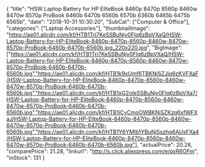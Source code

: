 {
	"title": "HSW Laptop Battery for HP EliteBook 8460p 8470p 8560p 8460w 8470w 8570p ProBook 6460b 6470b 6560b 6570b 6360b 6465b 6475b 6565b",
	"date": "2018-10-31 10:30:20",
	"SubCat": ["Computer & Office"],
	"categories": ["Laptop Accessories"],
	"thumbnailImage": "https://ae01.alicdn.com/kf/HTB1Tri7KeSSBuNjy0Flq6zBpVXaQ/HSW-Laptop-Battery-for-HP-EliteBook-8460p-8470p-8560p-8460w-8470w-8570p-ProBook-6460b-6470b-6560b.jpg_220x220.jpg",
	"BigImage": ["https://ae01.alicdn.com/kf/HTB1Tri7KeSSBuNjy0Flq6zBpVXaQ/HSW-Laptop-Battery-for-HP-EliteBook-8460p-8470p-8560p-8460w-8470w-8570p-ProBook-6460b-6470b-6560b.jpg","https://ae01.alicdn.com/kf/HTB1k9xUmf6TBKNjSZJiq6zKVFXaF/HSW-Laptop-Battery-for-HP-EliteBook-8460p-8470p-8560p-8460w-8470w-8570p-ProBook-6460b-6470b-6560b.jpg","https://ae01.alicdn.com/kf/HTB1xG2oIeSSBuNjy0Flq6zBpVXa7/HSW-Laptop-Battery-for-HP-EliteBook-8460p-8470p-8560p-8460w-8470w-8570p-ProBook-6460b-6470b-6560b.jpg","https://ae01.alicdn.com/kf/HTB1jCyCmoOWBKNjSZKzq6xfWFXaJ/HSW-Laptop-Battery-for-HP-EliteBook-8460p-8470p-8560p-8460w-8470w-8570p-ProBook-6460b-6470b-6560b.jpg","https://ae01.alicdn.com/kf/HTB1Y6YMIb1YBuNjSszhq6AUsFXa4/HSW-Laptop-Battery-for-HP-EliteBook-8460p-8470p-8560p-8460w-8470w-8570p-ProBook-6460b-6470b-6560b.jpg"],
	"actualPrice": 20.28,
	"comparePrice": 21.28,
	"linkurl": "http://s.click.aliexpress.com/e/pxR6OFm",
	"inStock": 131
}
